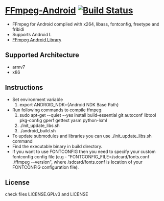 [FFmpeg-Android](http://hiteshsondhi88.github.io/ffmpeg-android/) [![Build Status](https://travis-ci.org/brarcher/ffmpeg-android.svg?branch=master)](https://travis-ci.org/brarcher/ffmpeg-android)
==============

* FFmpeg for Android compiled with x264, libass, fontconfig, freetype and fribidi
* Supports Android L
* [FFmpeg Android Library](https://github.com/brarcher/ffmpeg-android-java)

Supported Architecture
----
* armv7
* x86

Instructions
----
* Set environment variable
  1. export ANDROID_NDK={Android NDK Base Path}
* Run following commands to compile ffmpeg
  1. sudo apt-get --quiet --yes install build-essential git autoconf libtool pkg-config gperf gettext yasm python-lxml
  2. ./init_update_libs.sh
  3. ./android_build.sh
* To update submodules and libraries you can use ./init_update_libs.sh command
* Find the executable binary in build directory.
* If you want to use FONTCONFIG then you need to specify your custom fontconfig config file (e.g - "FONTCONFIG_FILE=/sdcard/fonts.conf ./ffmpeg --version", where /sdcard/fonts.conf is location of your FONTCONFIG configuration file).

License
----
  check files LICENSE.GPLv3 and LICENSE
